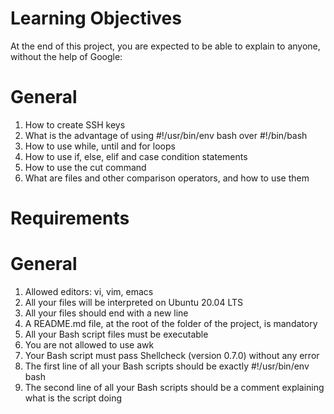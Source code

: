 # Learning Objectives
At the end of this project, you are expected to be able to explain to anyone, without the help of Google:

# General
1. How to create SSH keys
2. What is the advantage of using #!/usr/bin/env bash over #!/bin/bash
3. How to use while, until and for loops
4. How to use if, else, elif and case condition statements
5. How to use the cut command
6. What are files and other comparison operators, and how to use them

# Requirements
# General
1. Allowed editors: vi, vim, emacs
2. All your files will be interpreted on Ubuntu 20.04 LTS
3. All your files should end with a new line
4. A README.md file, at the root of the folder of the project, is mandatory
5. All your Bash script files must be executable
6. You are not allowed to use awk
7. Your Bash script must pass Shellcheck (version 0.7.0) without any error
8. The first line of all your Bash scripts should be exactly #!/usr/bin/env bash
9. The second line of all your Bash scripts should be a comment explaining what is the script doing
